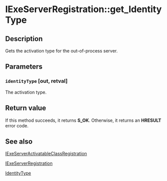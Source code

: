 # IExeServerRegistration::get_IdentityType

## Description

Gets the activation type for the out-of-process server.

## Parameters

### `identityType` [out, retval]

The activation type.

## Return value

If this method succeeds, it returns **S_OK**. Otherwise, it returns an **HRESULT** error code.

## See also

[IExeServerActivatableClassRegistration](https://learn.microsoft.com/windows/desktop/api/activationregistration/nn-activationregistration-iexeserveractivatableclassregistration)

[IExeServerRegistration](https://learn.microsoft.com/windows/desktop/api/activationregistration/nn-activationregistration-iexeserverregistration)

[IdentityType](https://learn.microsoft.com/windows/desktop/api/activationregistration/ne-activationregistration-identitytype)